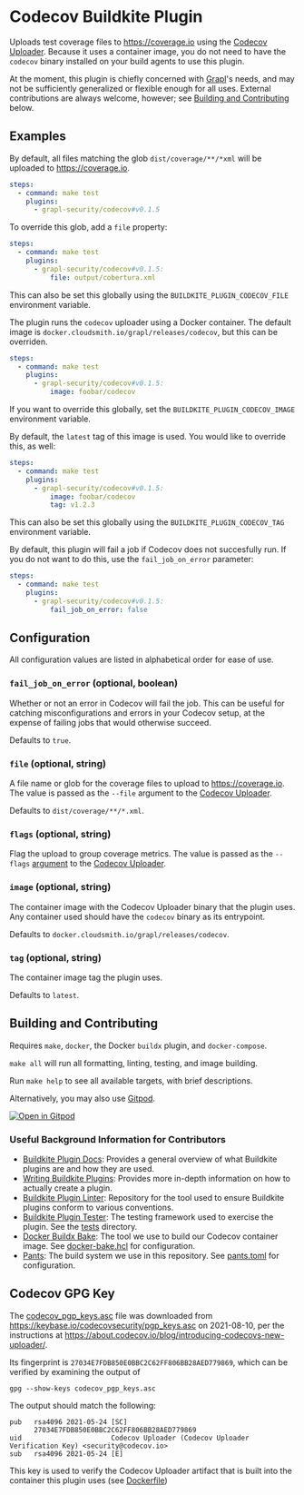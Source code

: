 # Codecov Buildkite Plugin

Uploads test coverage files to https://coverage.io using the [Codecov
Uploader][uploader]. Because it uses a container image, you do not
need to have the `codecov` binary installed on your build agents to
use this plugin.

At the moment, this plugin is chiefly concerned with
[Grapl](https://graplsecurity.com)'s needs, and may not be
sufficiently generalized or flexible enough for all uses. External
contributions are always welcome, however; see [Building and
Contributing](#building-and-contributing) below.

## Examples

By default, all files matching the glob `dist/coverage/**/*xml` will
be uploaded to https://coverage.io.

```yml
steps:
  - command: make test
    plugins:
      - grapl-security/codecov#v0.1.5
```

To override this glob, add a `file` property:

```yml
steps:
  - command: make test
    plugins:
      - grapl-security/codecov#v0.1.5:
          file: output/cobertura.xml
```

This can also be set this globally using the
`BUILDKITE_PLUGIN_CODECOV_FILE` environment variable.

The plugin runs the `codecov` uploader using a Docker container. The
default image is `docker.cloudsmith.io/grapl/releases/codecov`, but this
can be overriden.

```yml
steps:
  - command: make test
    plugins:
      - grapl-security/codecov#v0.1.5:
          image: foobar/codecov
```

If you want to override this globally, set the
`BUILDKITE_PLUGIN_CODECOV_IMAGE` environment variable.

By default, the `latest` tag of this image is used. You would like to
override this, as well:

```yml
steps:
  - command: make test
    plugins:
      - grapl-security/codecov#v0.1.5:
          image: foobar/codecov
          tag: v1.2.3
```

This can also be set this globally using the
`BUILDKITE_PLUGIN_CODECOV_TAG` environment variable.

By default, this plugin will fail a job if Codecov does not
succesfully run. If you do not want to do this, use the
`fail_job_on_error` parameter:

```yml
steps:
  - command: make test
    plugins:
      - grapl-security/codecov#v0.1.5:
          fail_job_on_error: false
```

## Configuration
All configuration values are listed in alphabetical order for ease of use.

### `fail_job_on_error` (optional, boolean)

Whether or not an error in Codecov will fail the job. This can be
useful for catching misconfigurations and errors in your Codecov
setup, at the expense of failing jobs that would otherwise succeed.

Defaults to `true`.

### `file` (optional, string)

A file name or glob for the coverage files to upload to
https://coverage.io. The value is passed as the `--file` argument to
the [Codecov Uploader][uploader].

Defaults to `dist/coverage/**/*.xml`.

### `flags` (optional, string)

Flag the upload to group coverage metrics.
The value is passed as the `--flags` [argument](https://docs.codecov.com/docs/flags) to
the [Codecov Uploader][uploader].

### `image` (optional, string)

The container image with the Codecov Uploader binary that the plugin
uses. Any container used should have the `codecov` binary as its
entrypoint.

Defaults to `docker.cloudsmith.io/grapl/releases/codecov`.

### `tag` (optional, string)

The container image tag the plugin uses.

Defaults to `latest`.

## Building and Contributing

Requires `make`, `docker`, the Docker `buildx` plugin, and `docker-compose`.

`make all` will run all formatting, linting, testing, and image building.

Run `make help` to see all available targets, with brief descriptions.

Alternatively, you may also use [Gitpod](https://gitpod.io).

[![Open in Gitpod](https://gitpod.io/button/open-in-gitpod.svg)](https://gitpod.io/#https://github.com/grapl-security/codecov-buildkite-plugin)

### Useful Background Information for Contributors

- [Buildkite Plugin Docs](https://buildkite.com/docs/plugins):
  Provides a general overview of what Buildkite plugins are and how they are used.
- [Writing Buildkite Plugins](https://buildkite.com/docs/plugins/writing):
  Provides more in-depth information on how to actually create a plugin.
- [Buildkite Plugin Linter](https://github.com/buildkite-plugins/buildkite-plugin-linter):
  Repository for the tool used to ensure Buildkite plugins conform to various conventions.
- [Buildkite Plugin Tester](https://github.com/buildkite-plugins/buildkite-plugin-tester):
  The testing framework used to exercise the plugin. See the [tests](./tests) directory.
- [Docker Buildx Bake](https://docs.docker.com/engine/reference/commandline/buildx_bake/):
  The tool we use to build our Codecov container image. See [docker-bake.hcl](./docker-bake.hcl) for configuration.
- [Pants](https://pantsbuild.org):
  The build system we use in this repository. See [pants.toml](./pants.toml) for configuration.

## Codecov GPG Key

The [codecov_pgp_keys.asc](./codecov_pgp_keys.asc) file was downloaded
from https://keybase.io/codecovsecurity/pgp_keys.asc on 2021-08-10,
per the instructions at
https://about.codecov.io/blog/introducing-codecovs-new-uploader/.

Its fingerprint is `27034E7FDB850E0BBC2C62FF806BB28AED779869`,
which can be verified by examining the output of

```shell
gpg --show-keys codecov_pgp_keys.asc
```

The output should match the following:

```
pub   rsa4096 2021-05-24 [SC]
      27034E7FDB850E0BBC2C62FF806BB28AED779869
uid                      Codecov Uploader (Codecov Uploader Verification Key) <security@codecov.io>
sub   rsa4096 2021-05-24 [E]
```

This key is used to verify the Codecov Uploader artifact that is built
into the container this plugin uses (see [Dockerfile](./Dockerfile))

[uploader]: https://github.com/codecov/uploader
